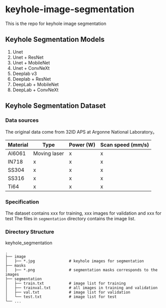 # keyhole-image-segmentation
This is the repo for keyhole image segmentation

## Keyhole Segmentation Models
1. Unet
2. Unet + ResNet 
3. Unet + MobileNet
4. Unet + ConvNeXt
5. Deeplab v3
6. Deeplab + ResNet 
7. DeepLab + MobileNet
8. DeepLab + ConvNeXt

## Keyhole Segmentation Dataset
### Data sources
The original data come from 32ID APS at Argonne National Laboratory。

Material | Type | Power (W) | Scan speed (mm/s) | 
--- | --- | --- | ---
Al6061 | Moving laser | x | x
IN718 | x | x | x
SS304 | x | x | x
SS316 | x | x | x
Ti64 | x | x | x

### Specification
The dataset contains xxx for training, xxx images for validation and xxx for test
The files in `segmentation` directory contains the image list.
### Directory Structure
keyhole_segmentation

    .
    ├── image
    │   ├── *.jpg               # keyhole images for segmentation
    ├── masks
    │   ├── *.png               # segmentation masks corresponds to the images
    ├── segmentation           
    │   ├── train.txt           # image list for training
    │   ├── trainval.txt        # all images in training and validation
    │   ├── val.txt             # image list for validation
    │   └── test.txt            # image list for test
    └── ...
